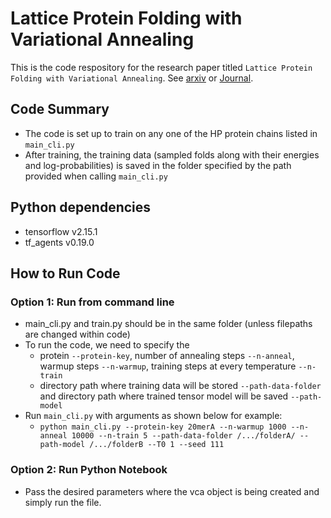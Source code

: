 # Lattice Protein Folding with Variational Annealing

This is the code respository for the research paper titled `Lattice Protein Folding with Variational Annealing`. See [arxiv](https://arxiv.org/abs/2502.20632) or [Journal](https://iopscience.iop.org/article/10.1088/2632-2153/adf376).

## Code Summary
- The code is set up to train on any one of the HP protein chains listed in `main_cli.py`
- After training, the training data (sampled folds along with their energies and log-probabilities) is saved in the folder specified by the path provided when calling `main_cli.py`


## Python dependencies
- tensorflow v2.15.1
- tf_agents v0.19.0

## How to Run Code
### Option 1: Run from command line
- main_cli.py and train.py should be in the same folder (unless filepaths are changed within code)
- To run the code, we need to specify the
  - protein `--protein-key`, number of annealing steps `--n-anneal`, warmup steps `--n-warmup`, training steps at every temperature `--n-train`
  - directory path where training data will be stored `--path-data-folder` and directory path where trained tensor model will be saved `--path-model`
- Run `main_cli.py` with arguments as shown below for example:
  - `python main_cli.py --protein-key 20merA --n-warmup 1000 --n-anneal 10000 --n-train 5 --path-data-folder /.../folderA/ --path-model /.../folderB --T0 1 --seed 111`

### Option 2: Run Python Notebook
- Pass the desired parameters where the vca object is being created and simply run the file.
